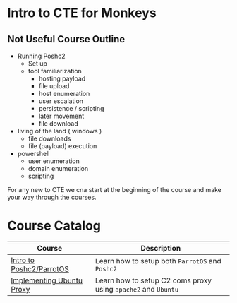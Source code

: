 # Intro to CTE for Monkeys

## Not Useful Course Outline
- Running Poshc2 
	- Set up
	- tool familiarization 
		- hosting payload
		- file upload 
		- host enumeration 
		- user escalation
		- persistence / scripting
		- later movement
        - file download
- living of the land ( windows )
	- file downloads 
	- file (payload) execution 
- powershell 
	- user enumeration 
	- domain enumeration 
	- scripting

For any new to CTE we cna start at the beginning of the course and make your way through the courses. 

# Course Catalog 
| Course                                      | Description                                                   |
|---------------------------------------------|---------------------------------------------------------------|
| [Intro to Poshc2/ParrotOS](parrot-step1.md) | Learn how to setup both `ParrotOS` and `Poshc2`               |
| [Implementing Ubuntu Proxy](proxy-step2.md) | Learn how to setup C2 coms proxy using `apache2` and `Ubuntu` |

